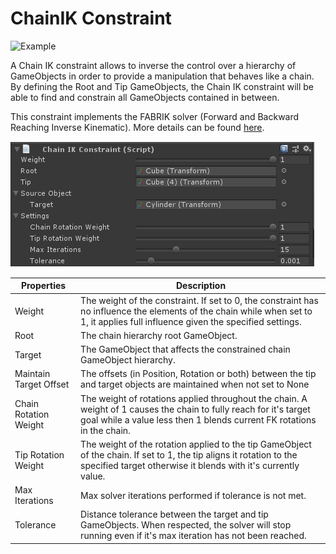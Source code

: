 # ChainIK Constraint

![Example](../images/constraint_chainik/chainik.gif)

A Chain IK constraint allows to inverse the control over a hierarchy of GameObjects in order to
provide a manipulation that behaves like a chain. By defining the Root and Tip GameObjects,
the Chain IK constraint will be able to find and constrain all GameObjects contained in between.

This constraint implements the FABRIK solver (Forward and Backward Reaching Inverse Kinematic).
More details can be found [here](http://www.andreasaristidou.com/FABRIK.html).


![Component](../images/constraint_chainik/chainik_component.png)

|Properties|Description|
|---|---|
|Weight|The weight of the constraint. If set to 0, the constraint has no influence the elements of the chain while when set to 1, it applies full influence given the specified settings.|
|Root|The chain hierarchy root GameObject.|
|Target|The GameObject that affects the constrained chain GameObject hierarchy.|
|Maintain Target Offset|The offsets (in Position, Rotation or both) between the tip and target objects are maintained when not set to None|
|Chain Rotation Weight|The weight of rotations applied throughout the chain. A weight of 1 causes the chain to fully reach for it's target goal while a value less then 1 blends current FK rotations in the chain.|
|Tip Rotation Weight|The weight of the rotation applied to the tip GameObject of the chain. If set to 1, the tip aligns it rotation to the specified target otherwise it blends with it's currently value.|
|Max Iterations|Max solver iterations performed if tolerance is not met.|
|Tolerance|Distance tolerance between the target and tip GameObjects. When respected, the solver will stop running even if it's max iteration has not been reached.|